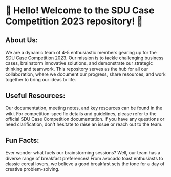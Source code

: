 
# 👋 Hello! Welcome to the SDU Case Competition 2023 repository! 🚀

## About Us:
We are a dynamic team of 4-5 enthusiastic members gearing up for the SDU Case Competition 2023. Our mission is to tackle challenging business cases, brainstorm innovative solutions, and demonstrate our strategic thinking and teamwork. This repository serves as the hub for all our collaboration, where we document our progress, share resources, and work together to bring our ideas to life.

## Useful Resources:
Our documentation, meeting notes, and key resources can be found in the wiki. For competition-specific details and guidelines, please refer to the official SDU Case Competition documentation. If you have any questions or need clarification, don't hesitate to raise an issue or reach out to the team.

## Fun Facts:
Ever wonder what fuels our brainstorming sessions? Well, our team has a diverse range of breakfast preferences! From avocado toast enthusiasts to classic cereal lovers, we believe a good breakfast sets the tone for a day of creative problem-solving.
